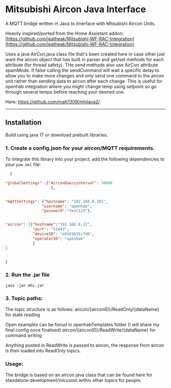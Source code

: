 # Mitsubishi Aircon Java Interface

A MQTT bridge written in Java to itnerface with Mitsubishi Aircon Units.

Heavily inspired/ported from the Home Assistant addon:  
[https://github.com/jeatheak/Mitsubishi-WF-RAC-Integration](https://github.com/jeatheak/Mitsubishi-WF-RAC-Integration)

Uses a java AirCon.java class file that's been created here in case other just want the aircon object that has built
in parser and get/set methods for each attribute (for thread safety). THe send methods also use AirCon attribute 
spamMode. If false calling the sendCommand will wait a specific delay to allow you to make more changes and only send one command to the aircon unit rather than sending data to aircon after each change. 
This is useful for openhab integration where you might change temp using setpoint so go through several temps before reaching your desired one.

Here: https://github.com/matt1309/mhijava2/

---
 
## Installation

Build using java 17 or download prebuilt libraries. 

### 1. Create a config.json for your aircon/MQTT requirements. 

To integrate this library into your project, add the following dependencies to your `pom.xml` file:

```json
  {

"globalSettings" :{"AirconQueryinterval": 30000
                    },


"mqttSettings": {"hostname": "192.168.0.101",
                "username": "openhab",
                "password":"test123"},


"aircon": [{"hostname":"192.168.0.12",
            "port": "51443",
            "deviceID": "e8165615c7d6",
            "operatorID": "openhab"
            }
]


}
``` 
### 2. Run the .jar file
```
java -jar mhi.jar
```

### 3. Topic paths:
The topic structure is as follows:
aircon/{airconID}/ReadOnly/{dataName} for state reading


Open examples can be fonud in openhabTemplates folder (I will share my final config once finalised)
aircon/{airconID}/ReadWrite/{dataName} for command writing

Anything posted in ReadWrite is passed to aircon, the response from aircon is then loaded into
ReadOnly topics. 

### Usage:
The bridge is based on an aircon java class that can be found here for standalone development/inlcusion within other topics for people. 
